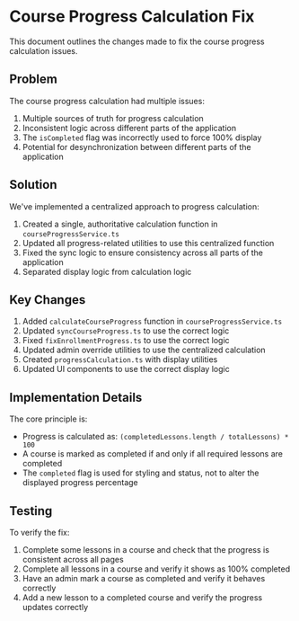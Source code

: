 # Course Progress Calculation Fix

This document outlines the changes made to fix the course progress calculation issues.

## Problem

The course progress calculation had multiple issues:

1. Multiple sources of truth for progress calculation
2. Inconsistent logic across different parts of the application
3. The `isCompleted` flag was incorrectly used to force 100% display
4. Potential for desynchronization between different parts of the application

## Solution

We've implemented a centralized approach to progress calculation:

1. Created a single, authoritative calculation function in `courseProgressService.ts`
2. Updated all progress-related utilities to use this centralized function
3. Fixed the sync logic to ensure consistency across all parts of the application
4. Separated display logic from calculation logic

## Key Changes

1. Added `calculateCourseProgress` function in `courseProgressService.ts`
2. Updated `syncCourseProgress.ts` to use the correct logic
3. Fixed `fixEnrollmentProgress.ts` to use the correct logic
4. Updated admin override utilities to use the centralized calculation
5. Created `progressCalculation.ts` with display utilities
6. Updated UI components to use the correct display logic

## Implementation Details

The core principle is:
- Progress is calculated as: `(completedLessons.length / totalLessons) * 100`
- A course is marked as completed if and only if all required lessons are completed
- The `completed` flag is used for styling and status, not to alter the displayed progress percentage

## Testing

To verify the fix:
1. Complete some lessons in a course and check that the progress is consistent across all pages
2. Complete all lessons in a course and verify it shows as 100% completed
3. Have an admin mark a course as completed and verify it behaves correctly
4. Add a new lesson to a completed course and verify the progress updates correctly